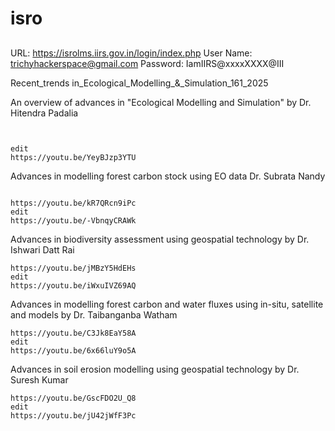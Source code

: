 # isro



##
URL: https://isrolms.iirs.gov.in/login/index.php
User Name: trichyhackerspace@gmail.com
Password: IamIIRS@xxxxXXXX@III




Recent_trends in_Ecological_Modelling_&_Simulation_161_2025




An overview of advances in "Ecological Modelling and Simulation" by Dr. Hitendra Padalia
```


edit
https://youtu.be/YeyBJzp3YTU
```



Advances in modelling forest carbon stock using EO data Dr. Subrata Nandy
```

https://youtu.be/kR7QRcn9iPc
edit
https://youtu.be/-VbnqyCRAWk
```



Advances in biodiversity assessment using geospatial technology by Dr. Ishwari Datt Rai

```
https://youtu.be/jMBzY5HdEHs
edit
https://youtu.be/iWxuIVZ69AQ
```


Advances in modelling forest carbon and water fluxes using in-situ, satellite and models by Dr. Taibanganba Watham
```
https://youtu.be/C3Jk8EaY58A
edit
https://youtu.be/6x66luY9o5A

```



Advances in soil erosion modelling using geospatial technology by Dr. Suresh Kumar

```
https://youtu.be/GscFDO2U_Q8
edit
https://youtu.be/jU42jWfF3Pc
```
